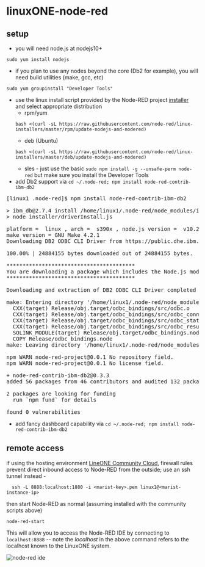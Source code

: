 # linuxONE-node-red

## setup
+ you will need node.js at nodejs10+
```
sudo yum install nodejs
```
+ if you plan to use any nodes  beyond the core (Db2  for example), you will  need build utilities (make, gcc, etc)
```
sudo yum groupinstall "Developer Tools"
```
+ use the linux install script provided by the Node-RED project [installer](https://github.com/node-red/linux-installers) and select appropriate distribution
  + rpm/yum
  ```
  bash <(curl -sL https://raw.githubusercontent.com/node-red/linux-installers/master/rpm/update-nodejs-and-nodered)
  ```
  + deb (Ubuntu)
  ```
  bash <(curl -sL https://raw.githubusercontent.com/node-red/linux-installers/master/deb/update-nodejs-and-nodered)
  ```
  + sles - just use the basic `sudo npm install -g --unsafe-perm node-red` but make sure you install the Developer Tools
+ add Db2 support via `cd ~/.node-red; npm install node-red-contrib-ibm-db2`
<pre>
[linux1 .node-red]$ npm install node-red-contrib-ibm-db2

> ibm_db@2.7.4 install /home/linux1/.node-red/node_modules/ibm_db
> node installer/driverInstall.js

platform =  linux , arch =  s390x , node.js version =  v10.24.0
make version = GNU Make 4.2.1
Downloading DB2 ODBC CLI Driver from https://public.dhe.ibm.com/ibmdl/export/pub/software/data/db2/drivers/odbc_cli/s390x64_odbc_cli.tar.gz...

100.00% | 24884155 bytes downloaded out of 24884155 bytes.

****************************************
You are downloading a package which includes the Node.js module for IBM DB2/Informix.  The module is licensed under the Apache License 2.0. The package also includes IBM ODBC and CLI Driver from IBM, which is automatically downloaded as the node module is installed on your system/device. The license agreement to the IBM ODBC and CLI Driver is available in undefined   Check for additional dependencies, which may come with their own license agreement(s). Your use of the components of the package and dependencies constitutes your acceptance of their respective license agreements. If you do not accept the terms of any license agreement(s), then delete the relevant component(s) from your device.
****************************************

Downloading and extraction of DB2 ODBC CLI Driver completed successfully ...

make: Entering directory '/home/linux1/.node-red/node_modules/ibm_db/build'
  CXX(target) Release/obj.target/odbc_bindings/src/odbc.o
  CXX(target) Release/obj.target/odbc_bindings/src/odbc_connection.o
  CXX(target) Release/obj.target/odbc_bindings/src/odbc_statement.o
  CXX(target) Release/obj.target/odbc_bindings/src/odbc_result.o
  SOLINK_MODULE(target) Release/obj.target/odbc_bindings.node
  COPY Release/odbc_bindings.node
make: Leaving directory '/home/linux1/.node-red/node_modules/ibm_db/build'

npm WARN node-red-project@0.0.1 No repository field.
npm WARN node-red-project@0.0.1 No license field.

+ node-red-contrib-ibm-db2@0.3.3
added 56 packages from 46 contributors and audited 132 packages in 12.739s

2 packages are looking for funding
  run `npm fund` for details

found 0 vulnerabilities
</pre>
+ add fancy dashboard capability via `cd ~/.node-red; npm install node-red-contrib-ibm-db2`

## remote access
if using the hosting environment [LineONE Community Cloud](https://linuxone.cloud.marist.edu/cloud/#/index), firewall rules prevent direct inbound access to Node-RED from the outside; use an ssh tunnel instead -
```
  ssh -L 8888:localhost:1880 -i <marist-key>.pem linux1@<marist-instance-ip>
```
then start Node-RED as normal (assuming installed with the community scripts above)
```
node-red-start
```
This will allow you to access the Node-RED IDE by connecting to `localhost:8888` -- note the _localhost_ in the above command refers to the localhost known to the LinuxONE system.

![node-red ide](l1cc-nr-ssh.png)
